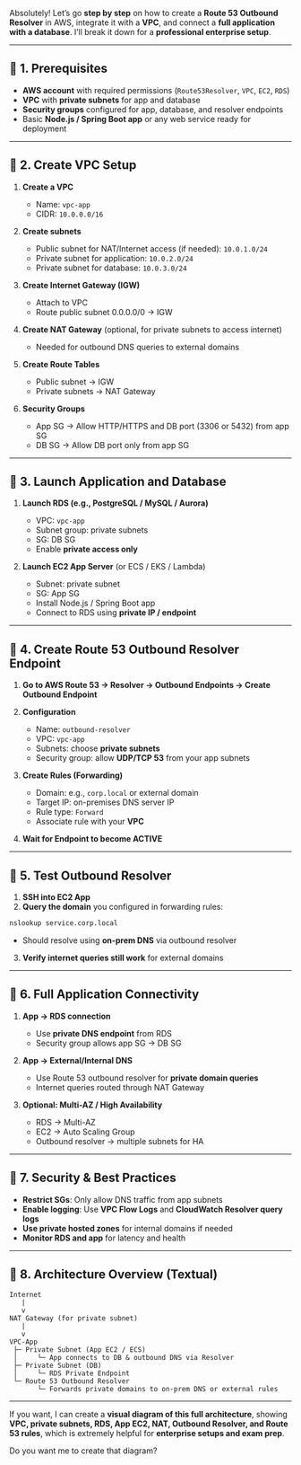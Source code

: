 Absolutely! Let’s go **step by step** on how to create a **Route 53 Outbound Resolver** in AWS, integrate it with a **VPC**, and connect a **full application with a database**. I’ll break it down for a **professional enterprise setup**.

---

## 🧭 1. Prerequisites

* **AWS account** with required permissions (`Route53Resolver`, `VPC`, `EC2`, `RDS`)
* **VPC** with **private subnets** for app and database
* **Security groups** configured for app, database, and resolver endpoints
* Basic **Node.js / Spring Boot app** or any web service ready for deployment

---

## 🔹 2. Create VPC Setup

1. **Create a VPC**

   * Name: `vpc-app`
   * CIDR: `10.0.0.0/16`

2. **Create subnets**

   * Public subnet for NAT/Internet access (if needed): `10.0.1.0/24`
   * Private subnet for application: `10.0.2.0/24`
   * Private subnet for database: `10.0.3.0/24`

3. **Create Internet Gateway (IGW)**

   * Attach to VPC
   * Route public subnet 0.0.0.0/0 → IGW

4. **Create NAT Gateway** (optional, for private subnets to access internet)

   * Needed for outbound DNS queries to external domains

5. **Create Route Tables**

   * Public subnet → IGW
   * Private subnets → NAT Gateway

6. **Security Groups**

   * App SG → Allow HTTP/HTTPS and DB port (3306 or 5432) from app SG
   * DB SG → Allow DB port only from app SG

---

## 🔹 3. Launch Application and Database

1. **Launch RDS (e.g., PostgreSQL / MySQL / Aurora)**

   * VPC: `vpc-app`
   * Subnet group: private subnets
   * SG: DB SG
   * Enable **private access only**

2. **Launch EC2 App Server** (or ECS / EKS / Lambda)

   * Subnet: private subnet
   * SG: App SG
   * Install Node.js / Spring Boot app
   * Connect to RDS using **private IP / endpoint**

---

## 🔹 4. Create Route 53 Outbound Resolver Endpoint

1. **Go to AWS Route 53 → Resolver → Outbound Endpoints → Create Outbound Endpoint**

2. **Configuration**

   * Name: `outbound-resolver`
   * VPC: `vpc-app`
   * Subnets: choose **private subnets**
   * Security group: allow **UDP/TCP 53** from your app subnets

3. **Create Rules (Forwarding)**

   * Domain: e.g., `corp.local` or external domain
   * Target IP: on-premises DNS server IP
   * Rule type: `Forward`
   * Associate rule with your **VPC**

4. **Wait for Endpoint to become ACTIVE**

---

## 🔹 5. Test Outbound Resolver

1. **SSH into EC2 App**
2. **Query the domain** you configured in forwarding rules:

```bash
nslookup service.corp.local
```

* Should resolve using **on-prem DNS** via outbound resolver

3. **Verify internet queries still work** for external domains

---

## 🔹 6. Full Application Connectivity

1. **App → RDS connection**

   * Use **private DNS endpoint** from RDS
   * Security group allows app SG → DB SG

2. **App → External/Internal DNS**

   * Use Route 53 outbound resolver for **private domain queries**
   * Internet queries routed through NAT Gateway

3. **Optional: Multi-AZ / High Availability**

   * RDS → Multi-AZ
   * EC2 → Auto Scaling Group
   * Outbound resolver → multiple subnets for HA

---

## 🔹 7. Security & Best Practices

* **Restrict SGs**: Only allow DNS traffic from app subnets
* **Enable logging**: Use **VPC Flow Logs** and **CloudWatch Resolver query logs**
* **Use private hosted zones** for internal domains if needed
* **Monitor RDS and app** for latency and health

---

## 🔹 8. Architecture Overview (Textual)

```
Internet
   |
   v
NAT Gateway (for private subnet)
   |
   v
VPC-App
 ├─ Private Subnet (App EC2 / ECS)
 │     └─ App connects to DB & outbound DNS via Resolver
 ├─ Private Subnet (DB)
 │     └─ RDS Private Endpoint
 └─ Route 53 Outbound Resolver
       └─ Forwards private domains to on-prem DNS or external rules
```

---

If you want, I can create a **visual diagram of this full architecture**, showing **VPC, private subnets, RDS, App EC2, NAT, Outbound Resolver, and Route 53 rules**, which is extremely helpful for **enterprise setups and exam prep**.

Do you want me to create that diagram?
